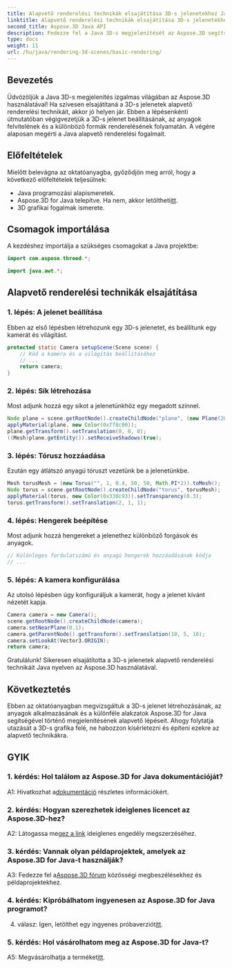 ```yaml
---
title: Alapvető renderelési technikák elsajátítása 3D-s jelenetekhez Java nyelven
linktitle: Alapvető renderelési technikák elsajátítása 3D-s jelenetekhez Java nyelven
second_title: Aspose.3D Java API
description: Fedezze fel a Java 3D-s megjelenítését az Aspose.3D segítségével. Sajátítsa el az alapvető technikákat, állítson be jeleneteket, és zökkenőmentesen jelenítse meg az alakzatokat. Növelje Java programozási készségeit a 3D grafika terén.
type: docs
weight: 11
url: /hu/java/rendering-3d-scenes/basic-rendering/
---
```

## Bevezetés

Üdvözöljük a Java 3D-s megjelenítés izgalmas világában az Aspose.3D használatával! Ha szívesen elsajátítaná a 3D-s jelenetek alapvető renderelési technikáit, akkor jó helyen jár. Ebben a lépésenkénti útmutatóban végigvezetjük a 3D-s jelenet beállításának, az anyagok felvitelének és a különböző formák renderelésének folyamatán. A végére alaposan megérti a Java alapvető renderelési fogalmait.

## Előfeltételek

Mielőtt belevágna az oktatóanyagba, győződjön meg arról, hogy a következő előfeltételek teljesülnek:

- Java programozási alapismeretek.
-  Aspose.3D for Java telepítve. Ha nem, akkor letöltheti[itt](https://releases.aspose.com/3d/java/).
- 3D grafikai fogalmak ismerete.

## Csomagok importálása

A kezdéshez importálja a szükséges csomagokat a Java projektbe:

```java
import com.aspose.threed.*;

import java.awt.*;
```

## Alapvető renderelési technikák elsajátítása

### 1. lépés: A jelenet beállítása

Ebben az első lépésben létrehozunk egy 3D-s jelenetet, és beállítunk egy kamerát és világítást.

```java
protected static Camera setupScene(Scene scene) {
    // Kód a kamera és a világítás beállításához
    // ...
    return camera;
}
```

### 2. lépés: Sík létrehozása

Most adjunk hozzá egy síkot a jelenetünkhöz egy megadott színnel.

```java
Node plane = scene.getRootNode().createChildNode("plane", (new Plane(20, 20)).toMesh());
applyMaterial(plane, new Color(0xff8c00));
plane.getTransform().setTranslation(0, 0, 0);
((Mesh)plane.getEntity()).setReceiveShadows(true);
```

### 3. lépés: Tórusz hozzáadása

Ezután egy átlátszó anyagú tóruszt vezetünk be a jelenetünkbe.

```java
Mesh torusMesh = (new Torus("", 1, 0.4, 50, 50, Math.PI*2)).toMesh();
Node torus = scene.getRootNode().createChildNode("torus", torusMesh);
applyMaterial(torus, new Color(0x330c93)).setTransparency(0.3);
torus.getTransform().setTranslation(2, 1, 1);
```

### 4. lépés: Hengerek beépítése

Most adjunk hozzá hengereket a jelenethez különböző forgások és anyagok.

```java
// Különleges fordulatszámú és anyagú hengerek hozzáadásának kódja
// ...
```

### 5. lépés: A kamera konfigurálása

Az utolsó lépésben úgy konfiguráljuk a kamerát, hogy a jelenet kívánt nézetét kapja.

```java
Camera camera = new Camera();
scene.getRootNode().createChildNode(camera);
camera.setNearPlane(0.1);
camera.getParentNode().getTransform().setTranslation(10, 5, 10);
camera.setLookAt(Vector3.ORIGIN);
return camera;
```

Gratulálunk! Sikeresen elsajátította a 3D-s jelenetek alapvető renderelési technikáit Java nyelven az Aspose.3D használatával.

## Következtetés

Ebben az oktatóanyagban megvizsgáltuk a 3D-s jelenet létrehozásának, az anyagok alkalmazásának és a különféle alakzatok Aspose.3D for Java segítségével történő megjelenítésének alapvető lépéseit. Ahogy folytatja utazását a 3D-s grafika felé, ne habozzon kísérletezni és építeni ezekre az alapvető technikákra.

## GYIK

### 1. kérdés: Hol találom az Aspose.3D for Java dokumentációját?

 A1: Hivatkozhat a[dokumentáció](https://reference.aspose.com/3d/java/) részletes információkért.

### 2. kérdés: Hogyan szerezhetek ideiglenes licencet az Aspose.3D-hez?

 A2: Látogassa meg[ez a link](https://purchase.aspose.com/temporary-license/) ideiglenes engedély megszerzéséhez.

### 3. kérdés: Vannak olyan példaprojektek, amelyek az Aspose.3D for Java-t használják?

 A3: Fedezze fel a[Aspose.3D fórum](https://forum.aspose.com/c/3d/18) közösségi megbeszélésekhez és példaprojektekhez.

### 4. kérdés: Kipróbálhatom ingyenesen az Aspose.3D for Java programot?

 4. válasz: Igen, letölthet egy ingyenes próbaverziót[itt](https://releases.aspose.com/).

### 5. kérdés: Hol vásárolhatom meg az Aspose.3D for Java-t?

 A5: Megvásárolhatja a terméket[itt](https://purchase.aspose.com/buy).